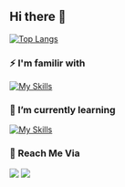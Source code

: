 ## Hi there 👋

[![Top Langs](https://github-readme-stats.vercel.app/api/top-langs/?username=mrwaiyanphyoe&layout=compact)](https://github.com/mrwaiyanphyoe/mrwaiyanphyoe)

### ⚡ I'm familir with

[![My Skills](https://skillicons.dev/icons?i=html,css,sass,js,ts,react,nextjs,nodejs,express,mongodb,firebase,tailwind,mui)](https://skillicons.dev)

### 🌱 I’m currently learning

[![My Skills](https://skillicons.dev/icons?i=python,flask,mysql)](https://skillicons.dev)

### 👋 Reach Me Via

<p align="left">
<a href="https://linkedin.com/in/mrwaiyanphyoe"><img src="https://img.shields.io/badge/-mrwaiyanphyoe-blue?style=flat&logo=Linkedin&logoColor=white"/></a>
<a href="mailto:waiyan.phyoe@icloud.com"><img src="https://img.shields.io/badge/-wyphyoe.379@gmail.com-D14836?style=flat&logo=Gmail&logoColor=white"/></a>
</p>
<!--
- 👯 I’m looking to collaborate on ...
- 🤔 I’m looking for help with ...
- 💬 Ask me about ...
- 📫 How to reach me: ...
- 😄 Pronouns: ...
- ⚡ Fun fact: ...
--!>
